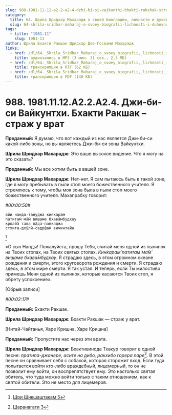 ```yaml
---
slug: 988-1981-11-12-a2-2-a2-4-dzhi-bi-si-vajkunthi-bhakti-rakshak-strazh-u-vrat
category:
  title: 64. Шрила Шридхар Махарадж о своей биографии, личности и духовном опыте
  slug: 64-shrila-sridhar-maharaj-o-svoey-biografii-lichnosti-i-duhovnom-opyte
tags:
  - title: "1981.11"
    slug: 1981-11
author: Шрила Бхакти Ракшак Шридхар Дев-Госвами Махарадж
links:
  - href: /dl/64._Shrila_Sridhar_Maharaj_o_svoey_biografii,_lichnosti_i_duhovnom_opyte/988_1981.11.12.A2.2.A2.4_SridharMj_Dzhi-bi-si_Vajkunthi_Bhakti_Rakshak--strazh_u_vrat.mp3
    title: аудиозапись в MP3 (3 мин. 31 сек., 2,5 МБ)
  - href: /dl/64._Shrila_Sridhar_Maharaj_o_svoey_biografii,_lichnosti_i_duhovnom_opyte/988_1981.11.12.A2.2.A2.4_SridharMj_Dzhi-bi-si_Vajkunthi_Bhakti_Rakshak--strazh_u_vrat.rtf
    title: транскрипцию в RTF (62 КБ)
  - href: /dl/64._Shrila_Sridhar_Maharaj_o_svoey_biografii,_lichnosti_i_duhovnom_opyte/988_1981.11.12.A2.2.A2.4_SridharMj_Dzhi-bi-si_Vajkunthi_Bhakti_Rakshak--strazh_u_vrat.pdf
    title: транскрипцию в PDF (140 КБ)
---
```


# 988. 1981.11.12.A2.2.A2.4. Джи-би-си Вайкунтхи. Бхакти Ракшак – страж у врат

**Преданный:** Я думаю, что вот каждый из нас является Джи-би-си какой-либо зоны, но вы являетесь Джи-би-си зоны Вайкунтхи.

**Шрила Шридхар Махарадж:** Это ваше высокое видение. Что я могу на это сказать?

**Преданный:** Мы все хотим быть в вашей зоне.

**Шрила Шридхар Махарадж:** Нет-нет. Я сам пытаюсь быть в такой зоне, где я могу пребывать в пыли стоп моего божественного учителя. Я стремлюсь к тому, чтобы моя зона была в пыли стоп моего божественного учителя. Махапрабху говорит:

*#00:00:50#*

    айи нанда-тануджа кин̇карам̇
    патитам̇ ма̄м̇ виш̣аме бхава̄мбудхау
    кр̣пайа̄ тава па̄да-пан̇каджа
    стхита-дхӯлӣ-садр̣ш́ам̇ вичинтайа
[^_ftn1]

«О сын Нанды! Пожалуйста, прошу Тебя, считай меня одной из пылинок на Твоих стопах, на Твоих святых стопах. *Кин̇карам̇ патитам̇ ма̄м̇ виш̣аме бхава̄мбудхау*. Я страдаю здесь, в этом огромном океане рождения и смерти, этого круговорота рождения и смерти. Я страдаю здесь, в этом мире смерти. Я так устал. И теперь, если Ты милостиво примешь Меня одной из пылинок, которые касаются Твоих стоп, я обрету успокоение».

[Обрыв записи]

*#00:02:17#*

**Преданный:** Бхакти Ракшак.

**Шрила Шридхар Махарадж:** Бхакти Ракшак — страж у врат.

[Нитай-Чайтанья, Харе Кришна, Харе Кришна]

**Преданный:** Пропустите нас через эти врата.

**Шрила Шридхар Махарадж:** Бхактивинода Тхакур говорит в одной песне: *пратипа-джанере, асите на дибо, ракхибо горера паре*[^_ftn2]. В этой песне он сравнивает себя с собакой, которая сторожит вход. Если туда попытается войти кто-либо враждебный, лицемерный, то он не позволит ему войти, он воспрепятствует ему. Это настолько святая обитель, что туда можно войти только с таким отношением, как к святой обители. Это не место для лицемеров.



[^_ftn1]: [Шри Шикшаштакам 5](../notes/shri-shikshashtakam/shri-shikshashtakam-5.md)

[^_ftn2]: [Шаранагати 3](../notes/sharanagati/sharanagati-3.md)
